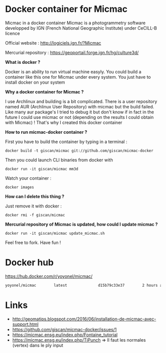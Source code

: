 # Docker container for Micmac
Micmac in a docker container
Micmac is a photogrammetry software developped by IGN (French National Geographic Institute) under CeCILL-B licence

Official website : http://logiciels.ign.fr/?Micmac

Mercurial repository : https://geoportail.forge.ign.fr/hg/culture3d/



**What is docker ?**

Docker is an ability to run virtual machine easyly. You could build a container like this one for Micmac under every system. You just have to install docker on your system



**Why a docker container for Micmac ?**

I use Archlinux and building is a bit complicated. There is a user repository named AUR (Archlinux User Repository) with micmac but the build failed. Like many aur package's I tried to debug it but don't know if in fact in the future I could use micmac or not (depending on the results I could obtain with Micmac) ! That's why I created this docker container



**How to run micmac-docker container ?**

First you have to build the container by typing in a terminal :

`docker build -t giscan/micmac git://github.com/giscan/micmac-docker`

Then you could launch CLI binaries from docker with 

`docker run -it giscan/micmac mm3d`

Watch your container : 

`docker images`


**How can I delete this thing ?**

Just remove it with docker : 

`docker rmi -f giscan/micmac`


**Mercurial repository of Micmac is updated, how could I update micmac ?**

`docker run -it giscan/micmac update_micmac.sh`



Feel free to fork. Have fun !


# Docker hub

https://hub.docker.com/r/yoyonel/micmac/

```bash
yoyonel/micmac        latest              d15b79c33e37        2 hours ago         3.8GB
```

# Links

- http://geomatips.blogspot.com/2016/06/installation-de-micmac-avec-support.html
- https://github.com/giscan/micmac-docker/issues/1
- https://micmac.ensg.eu/index.php/Fontaine_tutorial
- https://micmac.ensg.eu/index.php/TiPunch => Il faut les normales (vertex) dans le ply input